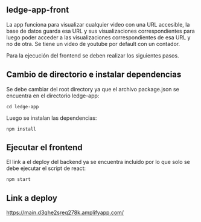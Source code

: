 ## ledge-app-front
La app funciona para visualizar cualquier video con una URL accesible, la base de datos guarda esa URL y sus visualizaciones correspondientes para luego poder acceder a las visualizaciones correspondientes de esa URL y no de otra. Se tiene un video de youtube por default con un contador.

Para la ejecución del frontend se deben realizar los siguientes pasos.
## Cambio de directorio e instalar dependencias
Se debe cambiar del root directory ya que el archivo package.json se encuentra en el directorio ledge-app:
```
cd ledge-app
```
Luego se instalan las dependencias:
```
npm install
```
## Ejecutar el frontend
El link a el deploy del backend ya se encuentra incluido por lo que solo se debe ejecutar el script de react:
```
npm start
```
## Link a deploy
https://main.d3qhe2sreq278k.amplifyapp.com/
